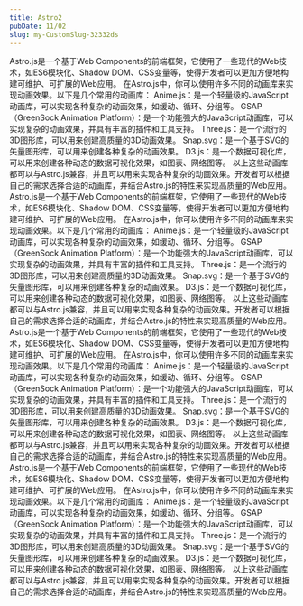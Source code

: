 ```yaml
---
title: Astro2
pubDate: 11/02
slug: my-CustomSlug-32332ds
---
```


Astro.js是一个基于Web Components的前端框架，它使用了一些现代的Web技术，如ES6模块化、Shadow DOM、CSS变量等，使得开发者可以更加方便地构建可维护、可扩展的Web应用。
在Astro.js中，你可以使用许多不同的动画库来实现动画效果。以下是几个常用的动画库：
Anime.js：是一个轻量级的JavaScript动画库，可以实现各种复杂的动画效果，如缓动、循环、分组等。
GSAP（GreenSock Animation Platform）：是一个功能强大的JavaScript动画库，可以实现复杂的动画效果，并具有丰富的插件和工具支持。
Three.js：是一个流行的3D图形库，可以用来创建高质量的3D动画效果。
Snap.svg：是一个基于SVG的矢量图形库，可以用来创建各种复杂的动画效果。
D3.js：是一个数据可视化库，可以用来创建各种动态的数据可视化效果，如图表、网络图等。
以上这些动画库都可以与Astro.js兼容，并且可以用来实现各种复杂的动画效果。开发者可以根据自己的需求选择合适的动画库，并结合Astro.js的特性来实现高质量的Web应用。
Astro.js是一个基于Web Components的前端框架，它使用了一些现代的Web技术，如ES6模块化、Shadow DOM、CSS变量等，使得开发者可以更加方便地构建可维护、可扩展的Web应用。
在Astro.js中，你可以使用许多不同的动画库来实现动画效果。以下是几个常用的动画库：
Anime.js：是一个轻量级的JavaScript动画库，可以实现各种复杂的动画效果，如缓动、循环、分组等。
GSAP（GreenSock Animation Platform）：是一个功能强大的JavaScript动画库，可以实现复杂的动画效果，并具有丰富的插件和工具支持。
Three.js：是一个流行的3D图形库，可以用来创建高质量的3D动画效果。
Snap.svg：是一个基于SVG的矢量图形库，可以用来创建各种复杂的动画效果。
D3.js：是一个数据可视化库，可以用来创建各种动态的数据可视化效果，如图表、网络图等。
以上这些动画库都可以与Astro.js兼容，并且可以用来实现各种复杂的动画效果。开发者可以根据自己的需求选择合适的动画库，并结合Astro.js的特性来实现高质量的Web应用。
Astro.js是一个基于Web Components的前端框架，它使用了一些现代的Web技术，如ES6模块化、Shadow DOM、CSS变量等，使得开发者可以更加方便地构建可维护、可扩展的Web应用。
在Astro.js中，你可以使用许多不同的动画库来实现动画效果。以下是几个常用的动画库：
Anime.js：是一个轻量级的JavaScript动画库，可以实现各种复杂的动画效果，如缓动、循环、分组等。
GSAP（GreenSock Animation Platform）：是一个功能强大的JavaScript动画库，可以实现复杂的动画效果，并具有丰富的插件和工具支持。
Three.js：是一个流行的3D图形库，可以用来创建高质量的3D动画效果。
Snap.svg：是一个基于SVG的矢量图形库，可以用来创建各种复杂的动画效果。
D3.js：是一个数据可视化库，可以用来创建各种动态的数据可视化效果，如图表、网络图等。
以上这些动画库都可以与Astro.js兼容，并且可以用来实现各种复杂的动画效果。开发者可以根据自己的需求选择合适的动画库，并结合Astro.js的特性来实现高质量的Web应用。
Astro.js是一个基于Web Components的前端框架，它使用了一些现代的Web技术，如ES6模块化、Shadow DOM、CSS变量等，使得开发者可以更加方便地构建可维护、可扩展的Web应用。
在Astro.js中，你可以使用许多不同的动画库来实现动画效果。以下是几个常用的动画库：
Anime.js：是一个轻量级的JavaScript动画库，可以实现各种复杂的动画效果，如缓动、循环、分组等。
GSAP（GreenSock Animation Platform）：是一个功能强大的JavaScript动画库，可以实现复杂的动画效果，并具有丰富的插件和工具支持。
Three.js：是一个流行的3D图形库，可以用来创建高质量的3D动画效果。
Snap.svg：是一个基于SVG的矢量图形库，可以用来创建各种复杂的动画效果。
D3.js：是一个数据可视化库，可以用来创建各种动态的数据可视化效果，如图表、网络图等。
以上这些动画库都可以与Astro.js兼容，并且可以用来实现各种复杂的动画效果。开发者可以根据自己的需求选择合适的动画库，并结合Astro.js的特性来实现高质量的Web应用。